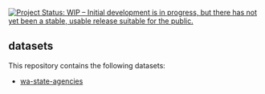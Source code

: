 
<a href="http://www.repostatus.org/#wip"><img src="http://www.repostatus.org/badges/latest/wip.svg" alt="Project Status: WIP – Initial development is in progress, but there has not yet been a stable, usable release suitable for the public." /></a>

datasets
--------

This repository contains the following datasets:

-   [wa-state-agencies](https://github.com/tiernanmartin/datasets/tree/master/wa-state-agencies)
